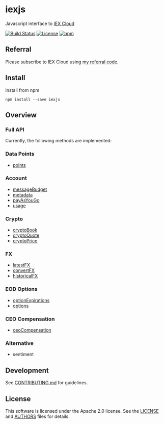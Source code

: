 # iexjs

Javascript interface to [IEX Cloud](https://iexcloud.io/docs/api/)

[![Build Status](https://github.com/timkpaine/iexjs/workflows/Build%20Status/badge.svg?branch=main)](https://github.com/timkpaine/iexjs/actions?query=workflow%3A%22Build+Status%22)
[![License](https://img.shields.io/github/license/timkpaine/iexjs.svg)](https://github.com/timkpaine/iexjs/)
[![npm](https://img.shields.io/npm/v/iexjs)](https://www.npmjs.com/package/iexjs)

## Referral

Please subscribe to IEX Cloud using [my referral code](https://iexcloud.io/s/6332a3c3 ).

## Install

Install from npm

`npm install --save iexjs`

## Overview

### Full API
Currently, the following methods are implemented:

### Data Points

- [points](https://iexcloud.io/docs/api/#data-points)

### Account

- [messageBudget](https://iexcloud.io/docs/api/#message-budget)
- [metadata](https://iexcloud.io/docs/api/#metadata)
- [payAsYouGo](https://iexcloud.io/docs/api/#pay-as-you-go)
- [usage](https://iexcloud.io/docs/api/#usage)

<!-- ### Stocks -->

<!-- #### Stock Prices -->

<!-- - [book](https://iexcloud.io/docs/api/#book) -->
<!-- - [chart](https://iexcloud.io/docs/api/#charts) -->
<!-- - [delayedQuote](https://iexcloud.io/docs/api/#delayed-quote) -->
<!-- - [intraday](https://iexcloud.io/docs/api/#intraday-prices) -->
<!-- - [largestTrades](https://iexcloud.io/docs/api/#largest-trades) -->
<!-- - [ohlc](https://iexcloud.io/docs/api/#open-close-price) -->
<!-- - [marketOhlc](https://iexcloud.io/docs/api/#open-close-price) -->
<!-- - [yesterday (previous day price)](https://iexcloud.io/docs/api/#previous-day-price) -->
<!-- - [marketYesterday](https://iexcloud.io/docs/api/#previous-day-price) -->
<!-- - [price](https://iexcloud.io/docs/api/#price-only) -->
<!-- - [quote](https://iexcloud.io/docs/api/#quote) -->
<!-- - [volumeByVenue](https://iexcloud.io/docs/api/#volume-by-venue) -->

<!-- #### Stock Profiles -->

<!-- - [company](https://iexcloud.io/docs/api/#company) -->
<!-- - [insiderRoster](https://iexcloud.io/docs/api/#insider-roster) -->
<!-- - [insiderSummary](https://iexcloud.io/docs/api/#insider-summary) -->
<!-- - [insiderTransactions](https://iexcloud.io/docs/api/#insider-transactions) -->
<!-- - [logo](https://iexcloud.io/docs/api/#logo) -->
<!-- - [logoPNG](https://iexcloud.io/docs/api/#logo) -->
<!-- - [logoNotebook](https://iexcloud.io/docs/api/#logo) -->
<!-- - [peers](https://iexcloud.io/docs/api/#peer-groups) -->

<!-- #### Stock Fundamentals -->

<!-- - [balanceSheet](https://iexcloud.io/docs/api/#balance-sheet) -->
<!-- - [cashFlow](https://iexcloud.io/docs/api/#cash-flow) -->
<!-- - [dividendsBasic](https://iexcloud.io/docs/api/#dividends-basic) -->
<!-- - [earnings](https://iexcloud.io/docs/api/#earnings) -->
<!-- - [financials](https://iexcloud.io/docs/api/#financials) -->
<!-- - [incomeStatement](https://iexcloud.io/docs/api/#income-statement) -->
<!-- - [tenQ](https://iexcloud.io/docs/api/#financials-as-reported) -->
<!-- - [tenK](https://iexcloud.io/docs/api/#financials-as-reported) -->
<!-- - [stockSplits](https://iexcloud.io/docs/api/#splits-basic) -->

<!-- #### Stock Research -->

<!-- - [advancedStats](https://iexcloud.io/docs/api/#advanced-stats) -->
<!-- - [analystRecommendations](https://iexcloud.io/docs/api/#analyst-recommendations) -->
<!-- - [estimates](https://iexcloud.io/docs/api/#estimates) -->
<!-- - [fundOwnership](https://iexcloud.io/docs/api/#fund-ownership) -->
<!-- - [institutionalOwnership](https://iexcloud.io/docs/api/#institutional-ownership) -->
<!-- - [keyStats](https://iexcloud.io/docs/api/#key-stats) -->
<!-- - [priceTarget](https://iexcloud.io/docs/api/#price-target) -->
<!-- - [technicals](https://iexcloud.io/docs/api/#technical-indicators) -->

<!-- #### Corporate Actions -->

<!-- - [bonusIssue](https://iexcloud.io/docs/api/#bonus-issue) -->
<!-- - [distribution](https://iexcloud.io/docs/api/#distribution) -->
<!-- - [dividends](https://iexcloud.io/docs/api/#dividends) -->
<!-- - [returnOfCapital](https://iexcloud.io/docs/api/#return-of-capital) -->
<!-- - [rightsIssue](https://iexcloud.io/docs/api/#rights-issue) -->
<!-- - [rightToPurchase](https://iexcloud.io/docs/api/#right-to-purchase) -->
<!-- - [securityReclassification](https://iexcloud.io/docs/api/#security-reclassification) -->
<!-- - [securitySwap](https://iexcloud.io/docs/api/#security-swap) -->
<!-- - [spinoff](https://iexcloud.io/docs/api/#spinoff) -->
<!-- - [splits](https://iexcloud.io/docs/api/#splits) -->

<!-- #### Market Info -->

<!-- - [collections](https://iexcloud.io/docs/api/#collections) -->
<!-- - [earningsToday](https://iexcloud.io/docs/api/#earnings-today) -->
<!-- - [ipoToday](https://iexcloud.io/docs/api/#ipo-calendar) -->
<!-- - [ipoUpcoming](https://iexcloud.io/docs/api/#ipo-calendar) -->
<!-- - [list](https://iexcloud.io/docs/api/#list) -->
<!-- - [marketVolume](https://iexcloud.io/docs/api/#market-volume-u-s) -->
<!-- - [sectorPerformance](https://iexcloud.io/docs/api/#sector-performance) -->
<!-- - [upcomingEvents](https://iexcloud.io/docs/api/#upcoming-events) -->
<!-- - [upcomingEarnings](https://iexcloud.io/docs/api/#upcoming-events) -->
<!-- - [upcomingDividends](https://iexcloud.io/docs/api/#upcoming-events) -->
<!-- - [upcomingSplits](https://iexcloud.io/docs/api/#upcoming-events) -->
<!-- - [upcomingIPOs](https://iexcloud.io/docs/api/#upcoming-events) -->

<!-- #### News -->

<!-- - [news](https://iexcloud.io/docs/api/#news) -->
<!-- - [marketNews](https://iexcloud.io/docs/api/#news) -->

<!-- #### Time Series -->

<!-- - [timeSeriesInventory](https://iexcloud.io/docs/api/#time-series) -->
<!-- - [timeSeries](https://iexcloud.io/docs/api/#time-series) -->

<!-- #### Bulk -->

<!-- - batch -->

<!-- #### Old/Unknown/Deprecated -->

<!-- - spread -->
<!-- - shortInterest -->
<!-- - marketShortInterest -->
<!-- - relevant -->

### Crypto

- [cryptoBook](https://iexcloud.io/docs/api/#cryptocurrency-book)
- [cryptoQuote](https://iexcloud.io/docs/api/#cryptocurrency-quote)
- [cryptoPrice](https://iexcloud.io/docs/api/#cryptocurrency-price)

### FX

- [latestFX](https://iexcloud.io/docs/api/#latest-currency-rates)
- [convertFX](https://iexcloud.io/docs/api/#currency-conversion)
- [historicalFX](https://iexcloud.io/docs/api/#historical-daily)

### EOD Options

- [optionExpirations](https://iexcloud.io/docs/api/#end-of-day-options)
- [options](https://iexcloud.io/docs/api/#end-of-day-options)

### CEO Compensation

- [ceoCompensation](https://iexcloud.io/docs/api/#ceo-compensation)

<!-- ### Treasuries -->

<!-- #### Daily Treasury Rates -->

<!-- - [thirtyYear](https://iexcloud.io/docs/api/#daily-treasury-rates) -->
<!-- - [twentyYear](https://iexcloud.io/docs/api/#daily-treasury-rates) -->
<!-- - [tenYear](https://iexcloud.io/docs/api/#daily-treasury-rates) -->
<!-- - [fiveYear](https://iexcloud.io/docs/api/#daily-treasury-rates) -->
<!-- - [twoYear](https://iexcloud.io/docs/api/#daily-treasury-rates) -->
<!-- - [oneYear](https://iexcloud.io/docs/api/#daily-treasury-rates) -->
<!-- - [sixMonth](https://iexcloud.io/docs/api/#daily-treasury-rates) -->
<!-- - [threeMonth](https://iexcloud.io/docs/api/#daily-treasury-rates) -->
<!-- - [oneMonth](https://iexcloud.io/docs/api/#daily-treasury-rates) -->

<!-- ### Commodities -->

<!-- - [wti](https://iexcloud.io/docs/api/#oil-prices) -->
<!-- - [brent](https://iexcloud.io/docs/api/#oil-prices) -->
<!-- - [natgas](https://iexcloud.io/docs/api/#natural-gas-price) -->
<!-- - [heatoil](https://iexcloud.io/docs/api/#heating-oil-prices) -->
<!-- - [jet](https://iexcloud.io/docs/api/#jet-fuel-prices) -->
<!-- - [diesel](https://iexcloud.io/docs/api/#diesel-price) -->
<!-- - [gasreg](https://iexcloud.io/docs/api/#gas-prices) -->
<!-- - [gasmid](https://iexcloud.io/docs/api/#gas-prices) -->
<!-- - [gasprm](https://iexcloud.io/docs/api/#gas-prices) -->
<!-- - [propane](https://iexcloud.io/docs/api/#propane-prices) -->

<!-- ### Economic Data -->

<!-- - [cdnj](https://iexcloud.io/docs/api/#cd-rates) -->
<!-- - [cdj](https://iexcloud.io/docs/api/#cd-rates) -->
<!-- - [cpi](https://iexcloud.io/docs/api/#consumer-price-index) -->
<!-- - [creditcard](https://iexcloud.io/docs/api/#credit-card-interest-rate) -->
<!-- - [fedfunds](https://iexcloud.io/docs/api/#federal-fund-rates) -->
<!-- - [gdp](https://iexcloud.io/docs/api/#real-gdp) -->
<!-- - [institutionalMoney](https://iexcloud.io/docs/api/#institutional-money-funds) -->
<!-- - [initialClaims](https://iexcloud.io/docs/api/#initial-claims) -->
<!-- - [indpro](https://iexcloud.io/docs/api/#industrial-production-index) -->
<!-- - [us30](https://iexcloud.io/docs/api/#mortgage-rates) -->
<!-- - [us15](https://iexcloud.io/docs/api/#mortgage-rates) -->
<!-- - [us5](https://iexcloud.io/docs/api/#mortgage-rates) -->
<!-- - [housing](https://iexcloud.io/docs/api/#total-housing-starts) -->
<!-- - [payroll](https://iexcloud.io/docs/api/#total-payrolls) -->
<!-- - [vehicles](https://iexcloud.io/docs/api/#total-vehicle-sales) -->
<!-- - [retailMoney](https://iexcloud.io/docs/api/#retail-money-funds) -->
<!-- - [unemployment](https://iexcloud.io/docs/api/#unemployment-rate) -->
<!-- - [recessionProb](https://iexcloud.io/docs/api/#us-recession-probabilities) -->

<!-- ### Reference Data -->

<!-- - [cryptoSymbols](https://iexcloud.io/docs/api/#cryptocurrency-symbols) -->
<!-- - [cryptoSymbolsList](https://iexcloud.io/docs/api/#cryptocurrency-symbols) -->
<!-- - [fxSymbols](https://iexcloud.io/docs/api/#fx-symbols) -->
<!-- - [fxSymbolsList](https://iexcloud.io/docs/api/#fx-symbols) -->
<!-- - [iexSymbols](https://iexcloud.io/docs/api/#iex-symbols) -->
<!-- - [iexSymbolsList](https://iexcloud.io/docs/api/#iex-symbols) -->
<!-- - [internationalSymbols](https://iexcloud.io/docs/api/#international-symbols) -->
<!-- - [internationalSymbolsList](https://iexcloud.io/docs/api/#international-symbols) -->
<!-- - [internationalExchanges](https://iexcloud.io/docs/api/#international-exchanges) -->
<!-- - [figi](https://iexcloud.io/docs/api/#figi-mapping) -->
<!-- - [mutualFundSymbols](https://iexcloud.io/docs/api/#mutual-fund-symbols) -->
<!-- - [mutualFundSymbolsList](https://iexcloud.io/docs/api/#mutual-fund-symbols) -->
<!-- - [optionsSymbols](https://iexcloud.io/docs/api/#options-symbols) -->
<!-- - [optionsSymbolsList](https://iexcloud.io/docs/api/#options-symbols) -->
<!-- - [otcSymbols](https://iexcloud.io/docs/api/#otc-symbols) -->
<!-- - [otcSymbolsList](https://iexcloud.io/docs/api/#otc-symbols) -->
<!-- - [sectors](https://iexcloud.io/docs/api/#sectors) -->
<!-- - [search](https://iexcloud.io/docs/api/#search) -->
<!-- - [symbols](https://iexcloud.io/docs/api/#symbols) -->
<!-- - [symbolsList](https://iexcloud.io/docs/api/#symbols) -->
<!-- - [tags](https://iexcloud.io/docs/api/#tags) -->
<!-- - [exchanges](https://iexcloud.io/docs/api/#u-s-exchanges) -->
<!-- - [holidays](https://iexcloud.io/docs/api/#u-s-holidays-and-trading-dates) -->
<!-- - [isinLookup](https://iexcloud.io/docs/api/#isin-mapping) -->

<!-- ### Other Reference -->

<!-- - corporateActions -->
<!-- - refDividends -->
<!-- - nextDayExtDate -->
<!-- - directory -->
<!-- - [calendar](https://iexcloud.io/docs/api/#calendar) -->

<!-- ### IEX Data -->

<!-- #### TOPS -->

<!-- - [deep](https://iexcloud.io/docs/api/#deep) -->
<!-- - [auction](https://iexcloud.io/docs/api/#deep-auction) -->
<!-- - [bookDeep](https://iexcloud.io/docs/api/#deep-book) -->
<!-- - [opHaltStatus](https://iexcloud.io/docs/api/#deep-operational-halt-status) -->
<!-- - [officialPrice](https://iexcloud.io/docs/api/#deep-official-price) -->
<!-- - [securityEvent](https://iexcloud.io/docs/api/#deep-security-event) -->
<!-- - [ssrStatus](https://iexcloud.io/docs/api/#deep-short-sale-price-test-status) -->
<!-- - [systemEvent](https://iexcloud.io/docs/api/#deep-system-event) -->
<!-- - [trades](https://iexcloud.io/docs/api/#deep-trades) -->
<!-- - [tradeBreak](https://iexcloud.io/docs/api/#deep-trade-break) -->
<!-- - [tradingStatus](https://iexcloud.io/docs/api/#deep-trading-status) -->
<!-- - [last](https://iexcloud.io/docs/api/#last) -->
<!-- - [threshold](https://iexcloud.io/docs/api/#listed-regulation-sho-threshold-securities-list-in-dev) -->
<!-- - [tops](https://iexcloud.io/docs/api/#tops) -->

<!-- #### Stats -->

<!-- - daily -->
<!-- - summary -->
<!-- - systemStats -->
<!-- - recent -->
<!-- - records -->

### Alternative

- sentiment

<!-- ## Streaming Data -->

<!-- ### SSE Streaming -->

<!-- - [topsSSE](https://iexcloud.io/docs/api/#sse-streaming) -->
<!-- - [lastSSE](https://iexcloud.io/docs/api/#sse-streaming) -->
<!-- - [deepSSE](https://iexcloud.io/docs/api/#sse-streaming) -->
<!-- - [tradesSSE](https://iexcloud.io/docs/api/#sse-streaming) -->
<!-- - [auctionSSE](https://iexcloud.io/docs/api/#sse-streaming) -->
<!-- - [bookSSE](https://iexcloud.io/docs/api/#sse-streaming) -->
<!-- - [opHaltStatusSSE](https://iexcloud.io/docs/api/#sse-streaming) -->
<!-- - [officialPriceSSE](https://iexcloud.io/docs/api/#sse-streaming) -->
<!-- - [securityEventSSE](https://iexcloud.io/docs/api/#sse-streaming) -->
<!-- - [ssrStatusSSE](https://iexcloud.io/docs/api/#sse-streaming) -->
<!-- - [systemEventSSE](https://iexcloud.io/docs/api/#sse-streaming) -->
<!-- - [tradeBreaksSSE](https://iexcloud.io/docs/api/#sse-streaming) -->
<!-- - [tradingStatusSSE](https://iexcloud.io/docs/api/#sse-streaming) -->

<!-- ### Stocks -->

<!-- - [stocksUSNoUTPSSE](https://iexcloud.io/docs/api/#sse-streaming) -->
<!-- - [stocksUSSSE](https://iexcloud.io/docs/api/#sse-streaming) -->
<!-- - [stocksUS1SecondSSE](https://iexcloud.io/docs/api/#sse-streaming) -->
<!-- - [stocksUS5SecondSSE](https://iexcloud.io/docs/api/#sse-streaming) -->
<!-- - [stocksUS1MinuteSSE](https://iexcloud.io/docs/api/#sse-streaming) -->

<!-- ### News -->

<!-- - [newsSSE](https://iexcloud.io/docs/api/#streaming-news) -->

<!-- ### Sentiment -->

<!-- - sentimentSSE -->

<!-- ### FX -->

<!-- - fxSSE -->
<!-- - forex1SecondSSE -->
<!-- - forex5SecondSSE -->
<!-- - forex1MinuteSSE -->

<!-- ### Crypto -->

<!-- - cryptoBookSSE -->
<!-- - cryptoEventsSSE -->
<!-- - cryptoQuotesSSE -->

<!-- ## Premium Data -->

<!-- ### Wall Street Horizon -->

<!-- - [analystDays](https://iexcloud.io/docs/api/#analyst-days) -->
<!-- - [boardOfDirectorsMeeting](https://iexcloud.io/docs/api/#board-of-directors-meeting) -->
<!-- - [businessUpdates](https://iexcloud.io/docs/api/#business-updates) -->
<!-- - [buybacks](https://iexcloud.io/docs/api/#buybacks) -->
<!-- - [capitalMarketsDay](https://iexcloud.io/docs/api/#capital-markets-day) -->
<!-- - [companyTravel](https://iexcloud.io/docs/api/#company-travel) -->
<!-- - [filingDueDates](https://iexcloud.io/docs/api/#filing-due-dates) -->
<!-- - [fiscalQuarterEnd](https://iexcloud.io/docs/api/#fiscal-quarter-end) -->
<!-- - [forum](https://iexcloud.io/docs/api/#forum) -->
<!-- - [generalConference](https://iexcloud.io/docs/api/#general-conference) -->
<!-- - [fdaAdvisoryCommitteeMeetings](https://iexcloud.io/docs/api/#fda-advisory-committee-meetings) -->
<!-- - [holidaysWSH](https://iexcloud.io/docs/api/#holidays) -->
<!-- - [indexChanges](https://iexcloud.io/docs/api/#index-changes) -->
<!-- - [iposWSH](https://iexcloud.io/docs/api/#ipos) -->
<!-- - [legalActions](https://iexcloud.io/docs/api/#legal-actions) -->
<!-- - [mergersAndAcquisitions](https://iexcloud.io/docs/api/#mergers-acquisitions) -->
<!-- - [productEventsDF](https://iexcloud.io/docs/api/#product-events) -->
<!-- - [researchAndDevelopmentDays](https://iexcloud.io/docs/api/#research-and-development-days) -->
<!-- - [sameStoreSales](https://iexcloud.io/docs/api/#same-store-sales) -->
<!-- - [secondaryOfferings](https://iexcloud.io/docs/api/#secondary-offerings) -->
<!-- - [seminars](https://iexcloud.io/docs/api/#seminars) -->
<!-- - [shareholderMeetings](https://iexcloud.io/docs/api/#shareholder-meetings) -->
<!-- - [summitMeetings](https://iexcloud.io/docs/api/#summit-meetings) -->
<!-- - [tradeShows](https://iexcloud.io/docs/api/#trade-shows) -->
<!-- - [witchingHours](https://iexcloud.io/docs/api/#witching-hours) -->
<!-- - [workshops](https://iexcloud.io/docs/api/#workshops) -->

<!-- ### Fraud Factors -->

<!-- - [similarityIndex](https://iexcloud.io/docs/api/#similiarity-index) -->
<!-- - [nonTimelyFilings](https://iexcloud.io/docs/api/#non-timely-filings) -->

<!-- ### Extract Alpha -->

<!-- - [cam1](https://iexcloud.io/docs/api/#cross-asset-model-1) -->
<!-- - [esgCFPBComplaints](https://iexcloud.io/docs/api/#esg-cfpb-complaints) -->
<!-- - [esgCPSCRecalls](https://iexcloud.io/docs/api/#esg-cpsc-recalls) -->
<!-- - [esgDOLVisaApplications](https://iexcloud.io/docs/api/#esg-dol-visa-applications) -->
<!-- - [esgEPAEnforcements](https://iexcloud.io/docs/api/#esg-epa-enforcements) -->
<!-- - [esgEPAMilestones](https://iexcloud.io/docs/api/#esg-epa-milestones) -->
<!-- - [esgFECIndividualCampaingContributions](https://iexcloud.io/docs/api/#esg-fec-individual-campaign-contributions) -->
<!-- - [esgOSHAInspections](https://iexcloud.io/docs/api/#esg-osha-inspections) -->
<!-- - [esgSenateLobbying](https://iexcloud.io/docs/api/#esg-senate-lobbying) -->
<!-- - [esgUSASpending](https://iexcloud.io/docs/api/#esg-usa-spending) -->
<!-- - [esgUSPTOPatentApplications](https://iexcloud.io/docs/api/#esg-uspto-patent-applications) -->
<!-- - [esgUSPTOPatentGrants](https://iexcloud.io/docs/api/#esg-uspto-patent-grants) -->
<!-- - [tacticalModel1](https://iexcloud.io/docs/api/#tactical-model-1) -->

<!-- ### Precision Alpha -->

<!-- - [precisionAlphaPriceDynamics](https://iexcloud.io/docs/api/#precision-alpha-price-dynamics) -->

<!-- ### BRAIN Company -->

<!-- - [brain30DaySentiment](https://iexcloud.io/docs/api/#brain-companys-30-day-sentiment-indicator) -->
<!-- - [brain7DaySentiment](https://iexcloud.io/docs/api/#brain-companys-7-day-sentiment-indicator) -->
<!-- - [brain21DayMLReturnRanking](https://iexcloud.io/docs/api/#brain-companys-21-day-machine-learning-estimated-return-ranking) -->
<!-- - [brain10DayMLReturnRanking](https://iexcloud.io/docs/api/#brain-companys-10-day-machine-learning-estimated-return-ranking) -->
<!-- - [brain5DayMLReturnRanking](https://iexcloud.io/docs/api/#brain-companys-5-day-machine-learning-estimated-return-ranking) -->
<!-- - [brain3DayMLReturnRanking](https://iexcloud.io/docs/api/#brain-companys-3-day-machine-learning-estimated-return-ranking) -->
<!-- - [brain2DayMLReturnRanking](https://iexcloud.io/docs/api/#brain-companys-2-day-machine-learning-estimated-return-ranking) -->
<!-- - [brainLanguageMetricsOnCompanyFilingsAll](https://iexcloud.io/docs/api/#brain-companys-language-metrics-on-company-filings-quarterly-and-annual) -->
<!-- - [brainLanguageMetricsOnCompanyFilings](https://iexcloud.io/docs/api/#brain-companys-language-metrics-on-company-filings-annual-only) -->
<!-- - [brainLanguageMetricsOnCompanyFilingsDifferenceAll](https://iexcloud.io/docs/api/#brain-companys-differences-in-language-metrics-on-company-annual-filings-from-prior-year) -->
<!-- - [brainLanguageMetricsOnCompanyFilingsDifference](https://iexcloud.io/docs/api/#brain-companys-differences-in-language-metrics-on-company-annual-filings-from-prior-year) -->

<!-- ### Kavout -->

<!-- - [kScore](https://iexcloud.io/docs/api/#k-score-for-us-equities) -->
<!-- - [kScoreChina](https://iexcloud.io/docs/api/#k-score-for-china-a-shares) -->

<!-- ### Audit Analytics -->

<!-- - [accountingQualityAndRiskMatrix](https://iexcloud.io/docs/api/#audit-analytics-accounting-quality-and-risk-matrix) -->
<!-- - [directorAndOfficerChanges](https://iexcloud.io/docs/api/#audit-analytics-director-and-officer-changes) -->

<!-- ### ValuEngine -->

<!-- - [valuEngineStockResearchReport](https://iexcloud.io/docs/api/#valuengine-stock-research-report) -->

<!-- ### StockTwits Sentiment -->

<!-- - [socialSentiment](https://iexcloud.io/docs/api/#social-sentiment) -->

## Development

See [CONTRIBUTING.md](./CONTRIBUTING.md) for guidelines.

## License

This software is licensed under the Apache 2.0 license. See the
[LICENSE](LICENSE) and [AUTHORS](AUTHORS) files for details.
